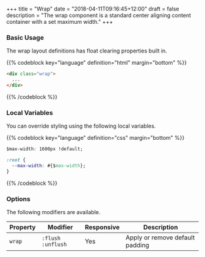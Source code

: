 +++
title = "Wrap"
date = "2018-04-11T09:16:45+12:00"
draft = false
description = "The wrap component is a standard center aligning content container with a set maximum width."
+++

### Basic Usage

The wrap layout definitions has float clearing properties built in.

{{% codeblock key="language" definition="html" margin="bottom" %}}
```html
<div class="wrap">
  ...
</div>
```
{{% /codeblock %}}

### Local Variables

You can override styling using the following local variables.

{{% codeblock key="language" definition="css" margin="bottom" %}}
```css
$max-width: 1600px !default;

:root {
  --max-width: #{$max-width};
}
```
{{% /codeblock %}}

### Options

The following modifiers are available.

<table class="table width:100% table:pile table@sm:unpile">
  <thead>
    <tr>
      <th>
        Property
      </th>
      <th>
        Modifier
      </th>
      <th>
        Responsive
      </th>
      <th>
        Description
      </th>
    </tr>
  </thead>
  <tr>
    <td data-label="Properties">
      <code>wrap</code>
    </td>
    <td data-label="Attributes">
      <code>:flush</code> <code>:unflush</code>
    </td>
    <td data-label="Responsive">
      Yes
    </td>
    <td class="row:reverse">
      Apply or remove default padding
    </td>
  </tr>
</table>
